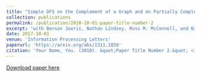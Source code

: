 ```yaml
---
title: "Simple DFS on the Complement of a Graph and on Partially Complemented Digraphs"
collection: publications
permalink: /publication/2010-10-01-paper-title-number-2
excerpt: 'with Benson Joeris, Nathan Lindzey, Ross M. McConnell, and Nissa Osheim.'
date: 2017-10-01
venue: 'Information Processing Letters'
paperurl: 'https://arxiv.org/abs/1311.1859'
citation: 'Your Name, You. (2010). &quot;Paper Title Number 2.&quot; <i>Journal 1</i>. 1(2).'
---
```


[Download paper here](http://academicpages.github.io/files/paper2.pdf)

